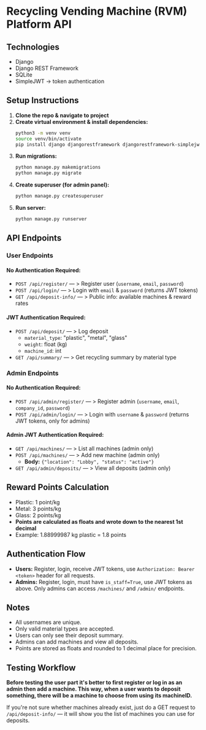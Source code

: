 # Recycling Vending Machine (RVM) Platform API

## Technologies
- Django
- Django REST Framework
- SQLite 
- SimpleJWT -> token authentication

## Setup Instructions

1. **Clone the repo & navigate to project**
2. **Create virtual environment & install dependencies:**
   ```bash
   python3 -m venv venv
   source venv/bin/activate
   pip install django djangorestframework djangorestframework-simplejwt
   ```
3. **Run migrations:**
   ```bash
   python manage.py makemigrations
   python manage.py migrate
   ```
4. **Create superuser (for admin panel):**
   ```bash
   python manage.py createsuperuser
   ```
5. **Run server:**
   ```bash
   python manage.py runserver
   ```

## API Endpoints

### User Endpoints

#### **No Authentication Required:**
- `POST /api/register/` — > Register user (`username`, `email`, `password`)
- `POST /api/login/` — > Login with `email` & `password` (returns JWT tokens)
- `GET /api/deposit-info/` — > Public info: available machines & reward rates

#### **JWT Authentication Required:**
- `POST /api/deposit/` — > Log deposit
  - `material_type`: "plastic", "metal", "glass"
  - `weight`: float (kg)
  - `machine_id`: int
- `GET /api/summary/` — > Get recycling summary by material type

### Admin Endpoints

#### **No Authentication Required:**
- `POST /api/admin/register/` — > Register admin (`username`, `email`, `company_id`, `password`)
- `POST /api/admin/login/` — > Login with `username` & `password` (returns JWT tokens, only for admins)

#### **Admin JWT Authentication Required:**
- `GET /api/machines/` — > List all machines (admin only)
- `POST /api/machines/` — > Add new machine (admin only)
  - **Body:** `{"location": "Lobby", "status": "active"}`
- `GET /api/admin/deposits/` — > View all deposits (admin only)


## Reward Points Calculation
- Plastic: 1 point/kg
- Metal: 3 points/kg
- Glass: 2 points/kg
- **Points are calculated as floats and wrote down to the nearest 1st decimal**
- Example: 1.88999987 kg plastic = 1.8 points

## Authentication Flow
- **Users:** Register, login, receive JWT tokens, use `Authorization: Bearer <token>` header for all requests.
- **Admins:** Register, login, must have `is_staff=True`, use JWT tokens as above. Only admins can access `/machines/` and `/admin/` endpoints.

## Notes
- All usernames are unique.
- Only valid material types are accepted.
- Users can only see their deposit summary.
- Admins can add machines and view all deposits.
- Points are stored as floats and rounded to 1 decimal place for precision.

## Testing Workflow
**Before testing the user part it's better to first register or log in as an admin then add a machine. This way, when a user wants to deposit something, there will be a machine to choose from using its machineID.**

If you're not sure whether machines already exist, just do a GET request to `/api/deposit-info/` — it will show you the list of machines you can use for deposits. 

